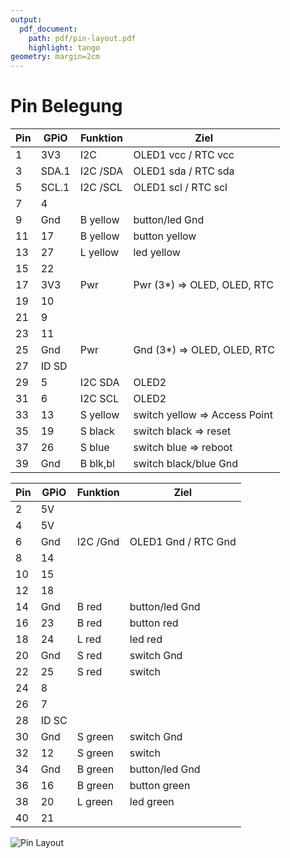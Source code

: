 ```yaml
---
output:
  pdf_document:
    path: pdf/pin-layout.pdf
    highlight: tango
geometry: margin=2cm
---
```


# Pin Belegung

Pin | GPiO | Funktion | Ziel
----|------|----------|-----
1   | 3V3  | I2C      | OLED1 vcc / RTC vcc
3   | SDA.1| I2C /SDA | OLED1 sda / RTC sda
5   | SCL.1| I2C /SCL | OLED1 scl / RTC scl
7   | 4    |          |
9   | Gnd  | B yellow | button/led Gnd
11  | 17   | B yellow | button yellow
13  | 27   | L yellow | led yellow
15  | 22   |          |
17  | 3V3  | Pwr      | Pwr (3*) => OLED, OLED, RTC
19  | 10   |          |
21  | 9    |          |
23  | 11   |          |
25  | Gnd  | Pwr      | Gnd (3*) => OLED, OLED, RTC
27  | ID SD|          |
29  | 5    | I2C SDA  | OLED2
31  | 6    | I2C SCL  | OLED2
33  | 13   | S yellow | switch yellow => Access Point
35  | 19   | S black  | switch black => reset
37  | 26   | S blue   | switch blue  => reboot
39  | Gnd  | B blk,bl | switch black/blue Gnd

Pin | GPiO | Funktion | Ziel
----|------|----------|-----
2   | 5V   |          |
4   | 5V   |          |
6   | Gnd  | I2C /Gnd | OLED1 Gnd / RTC Gnd
8   | 14   |          |
10  | 15   |          |
12  | 18   |          |
14  | Gnd  | B red    | button/led Gnd
16  | 23   | B red    | button red
18  | 24   | L red    | led red
20  | Gnd  | S red    | switch Gnd
22  | 25   | S red    | switch
24  | 8    |          |
26  | 7    |          |
28  | ID SC|          |
30  | Gnd  | S green  | switch Gnd
32  | 12   | S green  | switch
34  | Gnd  | B green  | button/led Gnd
36  | 16   | B green  | button green
38  | 20   | L green  | led green
40  | 21   |          |

![Pin Layout](images/pin-layout.png)
